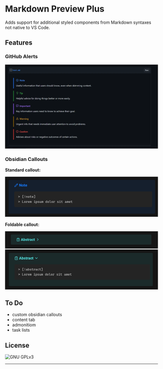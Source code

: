 # Markdown Preview Plus

Adds support for additional styled components from Markdown syntaxes not native to VS Code.

## Features

### GitHub Alerts

![GitHub alerts](./images/github-alerts.webp)

### Obsidian Callouts

**Standard callout:**

![Obsidian callouts](./images/obsidian-callout-note.png)

**Foldable callout:**

![Foldable obsidian callouts](./images/obsidian-callout-foldable-closed.png)
![Foldable obsidian callouts](./images/obsidian-callout-foldable-open.png)

## To Do
- custom obsidian callouts
- content tab
- admonitiom
- task lists

## License

![GNU GPLv3](https://img.shields.io/github/license/song-dog/vscode-md-preview-plus?style=for-the-badge)

***

